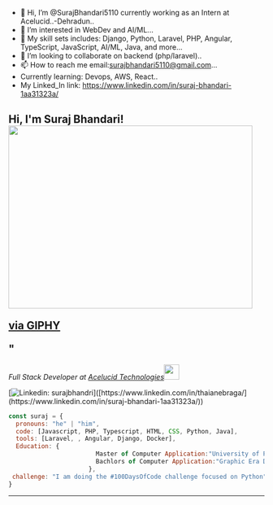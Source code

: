 - 👋 Hi, I’m @SurajBhandari5110 currently working as an Intern at Acelucid..-Dehradun..
- 👀 I’m interested in WebDev and AI/ML...
- 🌱 My skill sets includes: Django, Python, Laravel, PHP, Angular, TypeScript, JavaScript, AI/ML, Java, and more...
- 💞️ I’m looking to collaborate on backend (php/laravel)..
- 📫 How to reach me email:surajbhandari5110@gmail.com...
- Currently learning: Devops, AWS, React..
- My Linked_In link: https://www.linkedin.com/in/suraj-bhandari-1aa31323a/

<!---
SurajBhandari5110/SurajBhandari5110 is a ✨ special ✨ repository because its `README.md` (this file) appears on your GitHub profile.
You can click the Preview link to take a look at your changes.
--->
<h2> Hi, I'm Suraj Bhandari! <img src="<iframe src="https://giphy.com/embed/2IudUHdI075HL02Pkk" width="480" height="360" style="" frameBorder="0" class="giphy-embed" allowFullScreen></iframe><p><a href="https://giphy.com/gifs/pudgypenguins-data-code-coding-2IudUHdI075HL02Pkk">via GIPHY</a></p>" </h2>

<p><em>Full Stack Developer at <a href="https://acelucid.com/">Acelucid Technologies</a><img src="https://media.giphy.com/media/fYSnHlufseco8Fh93Z/giphy.gif" width="30">
</em></p>

[![Linkedin: surajbhandri](https://img.shields.io/badge/-surajbhandri-blue?style=flat-square&logo=Linkedin&logoColor=white&link==[https://www.linkedin.com/in/thaianebraga/](https://www.linkedin.com/in/suraj-bhandari-1aa31323a/))]([https://www.linkedin.com/in/thaianebraga/](https://www.linkedin.com/in/suraj-bhandari-1aa31323a/))


```javascript
const suraj = {
  pronouns: "he" | "him",
  code: [Javascript, PHP, Typescript, HTML, CSS, Python, Java],
  tools: [Laravel, , Angular, Django, Docker],
  Education: {
                        Master of Computer Application:"University of Petroleum and Energy Studies",
                        Bachlors of Computer Application:"Graphic Era Deemed to be University"
                      },
 challenge: "I am doing the #100DaysOfCode challenge focused on Python"
}
```



---
